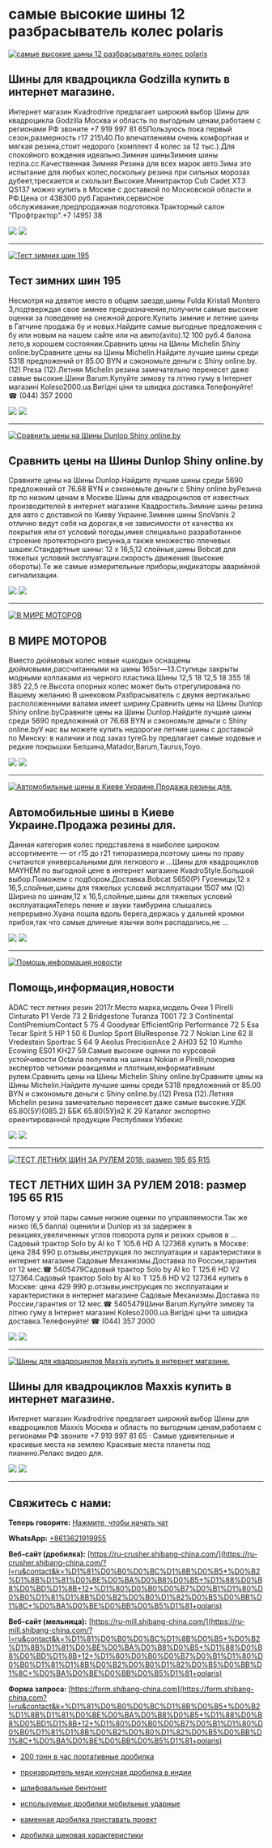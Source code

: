# самые высокие шины 12 разбрасыватель колес polaris

<a href="https://swt.shibang-china.com/?l=ru&img&k=%D1%81%D0%B0%D0%BC%D1%8B%D0%B5+%D0%B2%D1%8B%D1%81%D0%BE%D0%BA%D0%B8%D0%B5+%D1%88%D0%B8%D0%BD%D1%8B+12+%D1%80%D0%B0%D0%B7%D0%B1%D1%80%D0%B0%D1%81%D1%8B%D0%B2%D0%B0%D1%82%D0%B5%D0%BB%D1%8C+%D0%BA%D0%BE%D0%BB%D0%B5%D1%81+polaris" target="_blank">![самые высокие шины 12 разбрасыватель колес polaris](http://static.shibang-china.com/all-800x300/69.jpg)</a>

## Шины для квадроцикла Godzilla купить в интернет магазине.
Интернет магазин Kvadrodrive предлагает широкий выбор Шины для квадроцикла Godzilla Москва и область по выгодным ценам,работаем с регионами РФ звоните +7 919 997 81 65Пользуюсь пока первый сезон,размерность r17 215\40.По впечатлениям очень комфортная и мягкая резина,стоит недорого (комплект 4 колес за 12 тыс.).Для спокойного вождения идеально.Зимние шиныЗимние шины rezina.cc.Качественная Зимняя Резина для всех марок авто.Зима это испытание для любых колес,поскольку резина при сильных морозах дубеет,трескается и скользит.Высокие.Минитрактор Cub Cadet XT3 QS137 можно купить в Москве с доставкой по Московской области и РФ.Цена от 438300 руб.Гарантия,сервисное обслуживание,предпродажная подготовка.Тракторный салон &quot;Профтрактор&quot;.+7 (495) 38


<a href="https://whatsapp.shibangsoft.com/WhatsApp.php" target="_blank" title="WhatsApp">![](http://static.shibang-china.com/icon/whatsapp.png)</a> <a href="https://swt.shibang-china.com/?l=ru&icon&k=%D1%81%D0%B0%D0%BC%D1%8B%D0%B5+%D0%B2%D1%8B%D1%81%D0%BE%D0%BA%D0%B8%D0%B5+%D1%88%D0%B8%D0%BD%D1%8B+12+%D1%80%D0%B0%D0%B7%D0%B1%D1%80%D0%B0%D1%81%D1%8B%D0%B2%D0%B0%D1%82%D0%B5%D0%BB%D1%8C+%D0%BA%D0%BE%D0%BB%D0%B5%D1%81+polaris" target="_blank">![](http://static.shibang-china.com/icon/chat-ru.png)</a>

---

<a href="https://swt.shibang-china.com/?l=ru&img&k=%D1%81%D0%B0%D0%BC%D1%8B%D0%B5+%D0%B2%D1%8B%D1%81%D0%BE%D0%BA%D0%B8%D0%B5+%D1%88%D0%B8%D0%BD%D1%8B+12+%D1%80%D0%B0%D0%B7%D0%B1%D1%80%D0%B0%D1%81%D1%8B%D0%B2%D0%B0%D1%82%D0%B5%D0%BB%D1%8C+%D0%BA%D0%BE%D0%BB%D0%B5%D1%81+polaris" target="_blank">![Тест зимних шин 195](http://static.shibang-china.com/all-800x300/664.jpg)</a>

## Тест зимних шин 195
Несмотря на девятое место в общем заезде,шины Fulda Kristall Montero 3,подтверждая свое зимнее предназначение,получили самые высокие оценки за поведение на снежной дороге.Купить зимние и летние шины в Гатчине продажа бу и новых.Найдите самые выгодные предложения с бу или новым на нашем сайте или на авито(avito).12 100 руб.4 балона лето,в хорошем состоянии.Сравнить цены на Шины Michelin Shiny online.byСравните цены на Шины Michelin.Найдите лучшие шины среди 5318 предложений от 85.00 BYN и cэкономьте деньги с Shiny online.by.(12)‎ Presa (12)‎.Летняя Michelin резина замечательно перенесет даже самые высокие.Шини Barum.Купуйте зимову та літню гуму в Інтернет магазині Koleso2000.ua.Вигідні ціни та швидка доставка.Телефонуйте! ☎ (044) 357 2000


<a href="https://whatsapp.shibangsoft.com/WhatsApp.php" target="_blank" title="WhatsApp">![](http://static.shibang-china.com/icon/whatsapp.png)</a> <a href="https://swt.shibang-china.com/?l=ru&icon&k=%D1%81%D0%B0%D0%BC%D1%8B%D0%B5+%D0%B2%D1%8B%D1%81%D0%BE%D0%BA%D0%B8%D0%B5+%D1%88%D0%B8%D0%BD%D1%8B+12+%D1%80%D0%B0%D0%B7%D0%B1%D1%80%D0%B0%D1%81%D1%8B%D0%B2%D0%B0%D1%82%D0%B5%D0%BB%D1%8C+%D0%BA%D0%BE%D0%BB%D0%B5%D1%81+polaris" target="_blank">![](http://static.shibang-china.com/icon/chat-ru.png)</a>

---

<a href="https://swt.shibang-china.com/?l=ru&img&k=%D1%81%D0%B0%D0%BC%D1%8B%D0%B5+%D0%B2%D1%8B%D1%81%D0%BE%D0%BA%D0%B8%D0%B5+%D1%88%D0%B8%D0%BD%D1%8B+12+%D1%80%D0%B0%D0%B7%D0%B1%D1%80%D0%B0%D1%81%D1%8B%D0%B2%D0%B0%D1%82%D0%B5%D0%BB%D1%8C+%D0%BA%D0%BE%D0%BB%D0%B5%D1%81+polaris" target="_blank">![Сравнить цены на Шины Dunlop Shiny online.by](http://static.shibang-china.com/all-800x300/1444.jpg)</a>

## Сравнить цены на Шины Dunlop Shiny online.by
Сравните цены на Шины Dunlop.Найдите лучшие шины среди 5690 предложений от 76.68 BYN и cэкономьте деньги с Shiny online.byРезина itp по низким ценам в Москве.Шины для квадроциклов от известных производителей в интернет магазине Квадростиль.Зимние шины резина для авто с доставкой по Киеву Украине.Зимние шины SnoVanis 2 отлично ведут себя на дорогах,в не зависимости от качества их покрытия или от условий погоды,имея специально разработанное строение протекторного рисунка,а также множество плечевых шашек.Стандартные шины: 12 x 16,5,12 слойные,шины Bobcat для тяжелых условий эксплуатации.скорость движения (высокие обороты).Те же самые измерительные приборы,индикаторы аварийной сигнализации.


<a href="https://whatsapp.shibangsoft.com/WhatsApp.php" target="_blank" title="WhatsApp">![](http://static.shibang-china.com/icon/whatsapp.png)</a> <a href="https://swt.shibang-china.com/?l=ru&icon&k=%D1%81%D0%B0%D0%BC%D1%8B%D0%B5+%D0%B2%D1%8B%D1%81%D0%BE%D0%BA%D0%B8%D0%B5+%D1%88%D0%B8%D0%BD%D1%8B+12+%D1%80%D0%B0%D0%B7%D0%B1%D1%80%D0%B0%D1%81%D1%8B%D0%B2%D0%B0%D1%82%D0%B5%D0%BB%D1%8C+%D0%BA%D0%BE%D0%BB%D0%B5%D1%81+polaris" target="_blank">![](http://static.shibang-china.com/icon/chat-ru.png)</a>

---

<a href="https://swt.shibang-china.com/?l=ru&img&k=%D1%81%D0%B0%D0%BC%D1%8B%D0%B5+%D0%B2%D1%8B%D1%81%D0%BE%D0%BA%D0%B8%D0%B5+%D1%88%D0%B8%D0%BD%D1%8B+12+%D1%80%D0%B0%D0%B7%D0%B1%D1%80%D0%B0%D1%81%D1%8B%D0%B2%D0%B0%D1%82%D0%B5%D0%BB%D1%8C+%D0%BA%D0%BE%D0%BB%D0%B5%D1%81+polaris" target="_blank">![В МИРЕ МОТОРОВ](http://static.shibang-china.com/all-800x300/765.jpg)</a>

## В МИРЕ МОТОРОВ
Вместо дюймовых колес новые &#171;шкоды&#187; оснащены дюймовыми,рассчитанными на шины 165sr—13.Ступицы закрыты модными колпаками из черного пластика.Шины 12,5 18 12,5 18 355 18 385 22,5 re.Высота опорных колес может быть отрегулирована по Вашему желанию В шнековом.Разбрасыватель с двумя вертикально расположенными валами имеет ширину.Сравнить цены на Шины Dunlop Shiny online.byСравните цены на Шины Dunlop.Найдите лучшие шины среди 5690 предложений от 76.68 BYN и cэкономьте деньги с Shiny online.byУ нас вы можете купить недорогие летние шины с доставкой по Минску: в наличии и под заказ tyreG.by предлагает самые ходовые и редкие покрышки Белшина,Matador,Barum,Taurus,Toyo.


<a href="https://whatsapp.shibangsoft.com/WhatsApp.php" target="_blank" title="WhatsApp">![](http://static.shibang-china.com/icon/whatsapp.png)</a> <a href="https://swt.shibang-china.com/?l=ru&icon&k=%D1%81%D0%B0%D0%BC%D1%8B%D0%B5+%D0%B2%D1%8B%D1%81%D0%BE%D0%BA%D0%B8%D0%B5+%D1%88%D0%B8%D0%BD%D1%8B+12+%D1%80%D0%B0%D0%B7%D0%B1%D1%80%D0%B0%D1%81%D1%8B%D0%B2%D0%B0%D1%82%D0%B5%D0%BB%D1%8C+%D0%BA%D0%BE%D0%BB%D0%B5%D1%81+polaris" target="_blank">![](http://static.shibang-china.com/icon/chat-ru.png)</a>

---

<a href="https://swt.shibang-china.com/?l=ru&img&k=%D1%81%D0%B0%D0%BC%D1%8B%D0%B5+%D0%B2%D1%8B%D1%81%D0%BE%D0%BA%D0%B8%D0%B5+%D1%88%D0%B8%D0%BD%D1%8B+12+%D1%80%D0%B0%D0%B7%D0%B1%D1%80%D0%B0%D1%81%D1%8B%D0%B2%D0%B0%D1%82%D0%B5%D0%BB%D1%8C+%D0%BA%D0%BE%D0%BB%D0%B5%D1%81+polaris" target="_blank">![Автомобильные шины в Киеве Украине.Продажа резины для.](http://static.shibang-china.com/all-800x300/1433.jpg)</a>

## Автомобильные шины в Киеве Украине.Продажа резины для.
Данная категория колес представлена в наиболее широком ассортименте — от r15 до r21 типоразмера,поэтому шины по праву считаются универсальными для легкового и …Шины для квадроциклов MAYHEM по выгодной цене в интернет магазине KvadroStyle.Большой выбор.Поможем с подбором.Доставка.Bobcat S650(P) Гусеницы,12 x 16,5,слойные,шины для тяжелых условий эксплуатации 1507 мм (Q) Ширина по шинам,12 х 16,5,слойные,шины для тяжелых условий эксплуатацииТеперь пение и звуки тамбурина слышались непрерывно.Хуана пошла вдоль берега,держась у дальней кромки прибоя,так что самые длинные язычки волн распадались,не …


<a href="https://whatsapp.shibangsoft.com/WhatsApp.php" target="_blank" title="WhatsApp">![](http://static.shibang-china.com/icon/whatsapp.png)</a> <a href="https://swt.shibang-china.com/?l=ru&icon&k=%D1%81%D0%B0%D0%BC%D1%8B%D0%B5+%D0%B2%D1%8B%D1%81%D0%BE%D0%BA%D0%B8%D0%B5+%D1%88%D0%B8%D0%BD%D1%8B+12+%D1%80%D0%B0%D0%B7%D0%B1%D1%80%D0%B0%D1%81%D1%8B%D0%B2%D0%B0%D1%82%D0%B5%D0%BB%D1%8C+%D0%BA%D0%BE%D0%BB%D0%B5%D1%81+polaris" target="_blank">![](http://static.shibang-china.com/icon/chat-ru.png)</a>

---

<a href="https://swt.shibang-china.com/?l=ru&img&k=%D1%81%D0%B0%D0%BC%D1%8B%D0%B5+%D0%B2%D1%8B%D1%81%D0%BE%D0%BA%D0%B8%D0%B5+%D1%88%D0%B8%D0%BD%D1%8B+12+%D1%80%D0%B0%D0%B7%D0%B1%D1%80%D0%B0%D1%81%D1%8B%D0%B2%D0%B0%D1%82%D0%B5%D0%BB%D1%8C+%D0%BA%D0%BE%D0%BB%D0%B5%D1%81+polaris" target="_blank">![Помощь,информация,новости](http://static.shibang-china.com/all-800x300/1316.jpg)</a>

## Помощь,информация,новости
ADAC тест летних резин 2017г.Место марка,модель Очки 1 Pirelli Cinturato P1 Verde 73 2 Bridgestone Turanza T001 72 3 Continental ContiPremiumContact 5 75 4 Goodyear EfficientGrip Performance 72 5 Esa Tecar Spirit 5 HP 1 50 6 Dunlop Sport BluResponse 72 7 Nokian Line 62 8 Vredestein Sportrac 5 64 9 Aeolus PrecisionAce 2 AH03 52 10 Kumho Ecowing ES01 KH27 59.Самые высокие оценки по курсовой устойчивости Octavia получила на шинах Nokian и Pirelli,покорив экспертов четкими реакциями и плотным,информативным рулем.Сравнить цены на Шины Michelin Shiny online.byСравните цены на Шины Michelin.Найдите лучшие шины среди 5318 предложений от 85.00 BYN и cэкономьте деньги с Shiny online.by.(12)‎ Presa (12)‎.Летняя Michelin резина замечательно перенесет даже самые высокие.УДК 65.80(5У)(085.2) ББК 65.80(5У)я2 К 29 Каталог экспортно ориентированной продукции Республики Узбекис


<a href="https://whatsapp.shibangsoft.com/WhatsApp.php" target="_blank" title="WhatsApp">![](http://static.shibang-china.com/icon/whatsapp.png)</a> <a href="https://swt.shibang-china.com/?l=ru&icon&k=%D1%81%D0%B0%D0%BC%D1%8B%D0%B5+%D0%B2%D1%8B%D1%81%D0%BE%D0%BA%D0%B8%D0%B5+%D1%88%D0%B8%D0%BD%D1%8B+12+%D1%80%D0%B0%D0%B7%D0%B1%D1%80%D0%B0%D1%81%D1%8B%D0%B2%D0%B0%D1%82%D0%B5%D0%BB%D1%8C+%D0%BA%D0%BE%D0%BB%D0%B5%D1%81+polaris" target="_blank">![](http://static.shibang-china.com/icon/chat-ru.png)</a>

---

<a href="https://swt.shibang-china.com/?l=ru&img&k=%D1%81%D0%B0%D0%BC%D1%8B%D0%B5+%D0%B2%D1%8B%D1%81%D0%BE%D0%BA%D0%B8%D0%B5+%D1%88%D0%B8%D0%BD%D1%8B+12+%D1%80%D0%B0%D0%B7%D0%B1%D1%80%D0%B0%D1%81%D1%8B%D0%B2%D0%B0%D1%82%D0%B5%D0%BB%D1%8C+%D0%BA%D0%BE%D0%BB%D0%B5%D1%81+polaris" target="_blank">![ТЕСТ ЛЕТНИХ ШИН ЗА РУЛЕМ 2018: размер 195 65 R15](http://static.shibang-china.com/all-800x300/1260.jpg)</a>

## ТЕСТ ЛЕТНИХ ШИН ЗА РУЛЕМ 2018: размер 195 65 R15
Потому у этой пары самые низкие оценки по управляемости.Так же низко (6,5 балла) оценили и Dunlop из за задержек в реакциях,увеличенных углов поворота руля и резких срывов в …Садовый трактор Solo by Al ko T 105.6 HD A 127368 купить в Москве: цена 284 990 р.отзывы,инструкция по эксплуатации и характеристики в интернет магазине Садовые Механизмы.Доставка по России,гарантия от 12 мес.☎ 5405479Садовый трактор Solo by Al ko T 125.6 HD V2 127364.Садовый трактор Solo by Al ko T 125.6 HD V2 127364 купить в Москве: цена 429 990 р.отзывы,инструкция по эксплуатации и характеристики в интернет магазине Садовые Механизмы.Доставка по России,гарантия от 12 мес.☎ 5405479Шини Barum.Купуйте зимову та літню гуму в Інтернет магазині Koleso2000.ua.Вигідні ціни та швидка доставка.Телефонуйте! ☎ (044) 357 2000


<a href="https://whatsapp.shibangsoft.com/WhatsApp.php" target="_blank" title="WhatsApp">![](http://static.shibang-china.com/icon/whatsapp.png)</a> <a href="https://swt.shibang-china.com/?l=ru&icon&k=%D1%81%D0%B0%D0%BC%D1%8B%D0%B5+%D0%B2%D1%8B%D1%81%D0%BE%D0%BA%D0%B8%D0%B5+%D1%88%D0%B8%D0%BD%D1%8B+12+%D1%80%D0%B0%D0%B7%D0%B1%D1%80%D0%B0%D1%81%D1%8B%D0%B2%D0%B0%D1%82%D0%B5%D0%BB%D1%8C+%D0%BA%D0%BE%D0%BB%D0%B5%D1%81+polaris" target="_blank">![](http://static.shibang-china.com/icon/chat-ru.png)</a>

---

<a href="https://swt.shibang-china.com/?l=ru&img&k=%D1%81%D0%B0%D0%BC%D1%8B%D0%B5+%D0%B2%D1%8B%D1%81%D0%BE%D0%BA%D0%B8%D0%B5+%D1%88%D0%B8%D0%BD%D1%8B+12+%D1%80%D0%B0%D0%B7%D0%B1%D1%80%D0%B0%D1%81%D1%8B%D0%B2%D0%B0%D1%82%D0%B5%D0%BB%D1%8C+%D0%BA%D0%BE%D0%BB%D0%B5%D1%81+polaris" target="_blank">![Шины для квадроциклов Maxxis купить в интернет магазине.](http://static.shibang-china.com/all-800x300/1396.jpg)</a>

## Шины для квадроциклов Maxxis купить в интернет магазине.
Интернет магазин Kvadrodrive предлагает широкий выбор Шины для квадроциклов Maxxis Москва и область по выгодным ценам,работаем с регионами РФ звоните +7 919 997 81 65&nbsp;&#0183;&#32;Самые удивительные и красивые места на землею Красивые места планеты под пианино.Релакс видео для.

<a href="https://whatsapp.shibangsoft.com/WhatsApp.php" target="_blank" title="WhatsApp">![](http://static.shibang-china.com/icon/whatsapp.png)</a> <a href="https://swt.shibang-china.com/?l=ru&icon&k=%D1%81%D0%B0%D0%BC%D1%8B%D0%B5+%D0%B2%D1%8B%D1%81%D0%BE%D0%BA%D0%B8%D0%B5+%D1%88%D0%B8%D0%BD%D1%8B+12+%D1%80%D0%B0%D0%B7%D0%B1%D1%80%D0%B0%D1%81%D1%8B%D0%B2%D0%B0%D1%82%D0%B5%D0%BB%D1%8C+%D0%BA%D0%BE%D0%BB%D0%B5%D1%81+polaris" target="_blank">![](http://static.shibang-china.com/icon/chat-ru.png)</a>

---
## Свяжитесь с нами:

**Теперь говорите:** [Нажмите, чтобы начать чат](https://swt.shibang-china.com?l=ru&contact&k=%D1%81%D0%B0%D0%BC%D1%8B%D0%B5+%D0%B2%D1%8B%D1%81%D0%BE%D0%BA%D0%B8%D0%B5+%D1%88%D0%B8%D0%BD%D1%8B+12+%D1%80%D0%B0%D0%B7%D0%B1%D1%80%D0%B0%D1%81%D1%8B%D0%B2%D0%B0%D1%82%D0%B5%D0%BB%D1%8C+%D0%BA%D0%BE%D0%BB%D0%B5%D1%81+polaris)

**WhatsApp:**  [+8613621919955](https://whatsapp.shibangsoft.com/WhatsApp.php)

**Веб-сайт (дробилка):** [https://ru-crusher.shibang-china.com/](https://ru-crusher.shibang-china.com/?l=ru&contact&k=%D1%81%D0%B0%D0%BC%D1%8B%D0%B5+%D0%B2%D1%8B%D1%81%D0%BE%D0%BA%D0%B8%D0%B5+%D1%88%D0%B8%D0%BD%D1%8B+12+%D1%80%D0%B0%D0%B7%D0%B1%D1%80%D0%B0%D1%81%D1%8B%D0%B2%D0%B0%D1%82%D0%B5%D0%BB%D1%8C+%D0%BA%D0%BE%D0%BB%D0%B5%D1%81+polaris)

**Веб-сайт (мельница):** [https://ru-mill.shibang-china.com/](https://ru-mill.shibang-china.com/?l=ru&contact&k=%D1%81%D0%B0%D0%BC%D1%8B%D0%B5+%D0%B2%D1%8B%D1%81%D0%BE%D0%BA%D0%B8%D0%B5+%D1%88%D0%B8%D0%BD%D1%8B+12+%D1%80%D0%B0%D0%B7%D0%B1%D1%80%D0%B0%D1%81%D1%8B%D0%B2%D0%B0%D1%82%D0%B5%D0%BB%D1%8C+%D0%BA%D0%BE%D0%BB%D0%B5%D1%81+polaris)

**Форма запроса:** [https://form.shibang-china.com](https://form.shibang-china.com?l=ru&contact&k=%D1%81%D0%B0%D0%BC%D1%8B%D0%B5+%D0%B2%D1%8B%D1%81%D0%BE%D0%BA%D0%B8%D0%B5+%D1%88%D0%B8%D0%BD%D1%8B+12+%D1%80%D0%B0%D0%B7%D0%B1%D1%80%D0%B0%D1%81%D1%8B%D0%B2%D0%B0%D1%82%D0%B5%D0%BB%D1%8C+%D0%BA%D0%BE%D0%BB%D0%B5%D1%81+polaris)

* [200 тонн в час портативные дробилка](../114/200%20%D1%82%D0%BE%D0%BD%D0%BD%20%D0%B2%20%D1%87%D0%B0%D1%81%20%D0%BF%D0%BE%D1%80%D1%82%D0%B0%D1%82%D0%B8%D0%B2%D0%BD%D1%8B%D0%B5%20%D0%B4%D1%80%D0%BE%D0%B1%D0%B8%D0%BB%D0%BA%D0%B0.md)

* [производитель меди конусная дробилка в индии](../108/%D0%BF%D1%80%D0%BE%D0%B8%D0%B7%D0%B2%D0%BE%D0%B4%D0%B8%D1%82%D0%B5%D0%BB%D1%8C%20%D0%BC%D0%B5%D0%B4%D0%B8%20%D0%BA%D0%BE%D0%BD%D1%83%D1%81%D0%BD%D0%B0%D1%8F%20%D0%B4%D1%80%D0%BE%D0%B1%D0%B8%D0%BB%D0%BA%D0%B0%20%D0%B2%20%D0%B8%D0%BD%D0%B4%D0%B8%D0%B8.md)

* [шлифовальные бентонит](../107/%D1%88%D0%BB%D0%B8%D1%84%D0%BE%D0%B2%D0%B0%D0%BB%D1%8C%D0%BD%D1%8B%D0%B5%20%D0%B1%D0%B5%D0%BD%D1%82%D0%BE%D0%BD%D0%B8%D1%82.md)

* [используемые дробилки мобильные ударные](../113/%D0%B8%D1%81%D0%BF%D0%BE%D0%BB%D1%8C%D0%B7%D1%83%D0%B5%D0%BC%D1%8B%D0%B5%20%D0%B4%D1%80%D0%BE%D0%B1%D0%B8%D0%BB%D0%BA%D0%B8%20%D0%BC%D0%BE%D0%B1%D0%B8%D0%BB%D1%8C%D0%BD%D1%8B%D0%B5%20%D1%83%D0%B4%D0%B0%D1%80%D0%BD%D1%8B%D0%B5.md)

* [каменная дробилка приставать проект](../109/%D0%BA%D0%B0%D0%BC%D0%B5%D0%BD%D0%BD%D0%B0%D1%8F%20%D0%B4%D1%80%D0%BE%D0%B1%D0%B8%D0%BB%D0%BA%D0%B0%20%D0%BF%D1%80%D0%B8%D1%81%D1%82%D0%B0%D0%B2%D0%B0%D1%82%D1%8C%C2%A0%D0%BF%D1%80%D0%BE%D0%B5%D0%BA%D1%82.md)

* [дробилка щековая характеристики](../106/%D0%B4%D1%80%D0%BE%D0%B1%D0%B8%D0%BB%D0%BA%D0%B0%20%D1%89%D0%B5%D0%BA%D0%BE%D0%B2%D0%B0%D1%8F%20%D1%85%D0%B0%D1%80%D0%B0%D0%BA%D1%82%D0%B5%D1%80%D0%B8%D1%81%D1%82%D0%B8%D0%BA%D0%B8.md)
